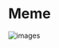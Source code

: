 # Meme
![images](https://user-images.githubusercontent.com/75171535/135713811-57b05153-05e0-4f3e-9e93-278254c40797.png)